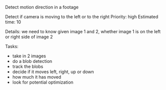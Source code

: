 Detect motion direction in a footage

Detect if camera is moving to the left or to the right
Priority: high
Estimated time: 10

Details:
we need to know given image 1 and 2, whether image 1 is on the left or right side of image 2

Tasks:
- take in 2 images
- do a blob detection
- track the blobs
- decide if it moves left, right, up or down
- how much it has moved
- look for potential optimization
